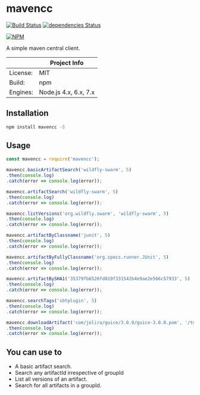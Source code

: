 # mavencc

[![Build Status](https://travis-ci.org/panther-js/mavencc.svg?branch=master)](https://travis-ci.org/panther-js/mavencc)
[![dependencies Status](https://david-dm.org/panther-js/mavencc/status.svg)](https://david-dm.org/panther-js/mavencc)

[![NPM](https://nodei.co/npm/mavencc.png)](https://npmjs.org/package/mavencc)

A simple maven central client.

|                 | Project Info  |
| --------------- | ------------- |
| License:        | MIT |
| Build:          | npm |
| Engines:        | Node.js 4.x, 6.x, 7.x |

## Installation

```bash
npm install mavencc -S
```

## Usage

```javascript
const mavencc = require('mavencc');

mavencc.basicArtifactSearch('wildfly-swarm', 5)
.then(console.log)
.catch(error => console.log(error));

mavencc.artifactSearch('wildfly-swarm', 5)
.then(console.log)
.catch(error => console.log(error));

mavencc.listVersions('org.wildfly.swarm', 'wildfly-swarm', 5)
.then(console.log)
.catch(error => console.log(error));

mavencc.artifactByClassname('junit', 5)
.then(console.log)
.catch(error => console.log(error));

mavencc.artifactByFullyClassname('org.specs.runner.JUnit', 5)
.then(console.log)
.catch(error => console.log(error));

mavencc.artifactBySHA1('35379fb6526fd019f331542b4e9ae2e566c57933', 5)
.then(console.log)
.catch(error => console.log(error));

mavencc.searchTags('sbtplugin', 5)
.then(console.log)
.catch(error => console.log(error));

mavencc.downloadArtifact('com/jolira/guice/3.0.0/guice-3.0.0.pom', '/tmp/guice.pom')
.then(console.log)
.catch(error => console.log(error));
```

## You can use to

* A basic artifact search.
* Search any artifactId irrespective of groupId
* List all versions of an artifact.
* Search for all artifacts in a groupId.
